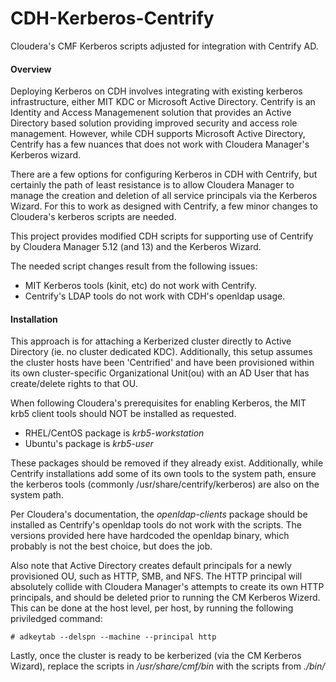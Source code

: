 CDH-Kerberos-Centrify
=====================

Cloudera's CMF Kerberos scripts adjusted for integration with Centrify AD.


#### Overview

Deploying Kerberos on CDH involves integrating with existing kerberos infrastructure, 
either MIT KDC or Microsoft Active Directory. Centrify is an Identity and Access 
Managemenent solution that provides an Active Directory based solution providing 
improved security and access role management. However, while CDH supports Microsoft 
Active Directory, Centrify has a few nuances that does not work with Cloudera 
Manager's Kerberos wizard. 

There are a few options for configuring Kerberos in CDH with Centrify, but certainly
the path of least resistance is to allow Cloudera Manager to manage the 
creation and deletion of all service principals via the Kerberos Wizard. 
For this to work as designed with Centrify, a few minor changes to Cloudera's kerberos 
scripts are needed.

This project provides modified CDH scripts for supporting use of Centrify 
by Cloudera Manager 5.12 (and 13) and the Kerberos Wizard.  

The needed script changes result from the following issues:

 * MIT Kerberos tools (kinit, etc) do not work with Centrify.
 * Centrify's LDAP tools do not work with CDH's openldap usage.


#### Installation

This approach is for attaching a Kerberized cluster directly to Active Directory 
(ie. no cluster dedicated KDC).  Additionally, this setup assumes the cluster hosts 
have been 'Centrified' and have been provisioned within its own cluster-specific 
Organizational Unit(ou) with an AD User that has create/delete rights to that OU.

When following Cloudera's prerequisites for enabling Kerberos, the MIT krb5 client 
tools should NOT be installed as requested. 

 * RHEL/CentOS package is *krb5-workstation*
 * Ubuntu's package is *krb5-user* 

These packages should be removed if they already exist. Additionally, while Centrify
installations add some of its own tools to the system path, ensure the kerberos tools
(commonly /usr/share/centrify/kerberos) are also on the system path.

Per Cloudera's documentation, the *openldap-clients* package should be installed as
Centrify's openldap tools do not work with the scripts. The versions provided here
have hardcoded the openldap binary, which probably is not the best choice, but does 
the job.

Also note that Active Directory creates default principals for a newly provisioned 
OU, such as HTTP, SMB, and NFS. The HTTP principal will absolutely collide with 
Cloudera Manager's attempts to create its own HTTP principals, and should be 
deleted prior to running the CM Kerberos Wizerd. This can be done at the host level,
per host, by running the following priviledged command:

```
# adkeytab --delspn --machine --principal http
```

Lastly, once the cluster is ready to be kerberized (via the CM Kerberos Wizard), 
replace the scripts in */usr/share/cmf/bin* with the scripts from *./bin/*


